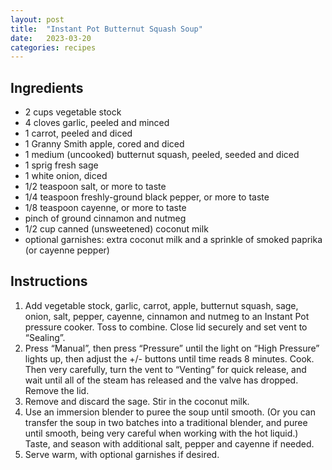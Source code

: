```yaml
---
layout: post
title:  "Instant Pot Butternut Squash Soup"
date:   2023-03-20
categories: recipes
---
```

Ingredients
--
- 2 cups vegetable stock
- 4 cloves garlic, peeled and minced
- 1 carrot, peeled and diced
- 1 Granny Smith apple, cored and diced
- 1 medium (uncooked) butternut squash, peeled, seeded and diced
- 1 sprig fresh sage
- 1 white onion, diced
- 1/2 teaspoon salt, or more to taste
- 1/4 teaspoon freshly-ground black pepper, or more to taste
- 1/8 teaspoon cayenne, or more to taste
- pinch of ground cinnamon and nutmeg
- 1/2 cup canned (unsweetened) coconut milk
- optional garnishes: extra coconut milk and a sprinkle of smoked paprika (or cayenne pepper)

Instructions
--
1. Add vegetable stock, garlic, carrot, apple, butternut squash, sage, onion, salt, pepper, cayenne, cinnamon and nutmeg to an Instant Pot pressure cooker. Toss to combine. Close lid securely and set vent to “Sealing”.
2. Press “Manual”, then press “Pressure” until the light on “High Pressure” lights up, then adjust the +/- buttons until time reads 8 minutes. Cook. Then very carefully, turn the vent to “Venting” for quick release, and wait until all of the steam has released and the valve has dropped. Remove the lid.
3. Remove and discard the sage. Stir in the coconut milk.
4. Use an immersion blender to puree the soup until smooth. (Or you can transfer the soup in two batches into a traditional blender, and puree until smooth, being very careful when working with the hot liquid.) Taste, and season with additional salt, pepper and cayenne if needed.
5. Serve warm, with optional garnishes if desired.